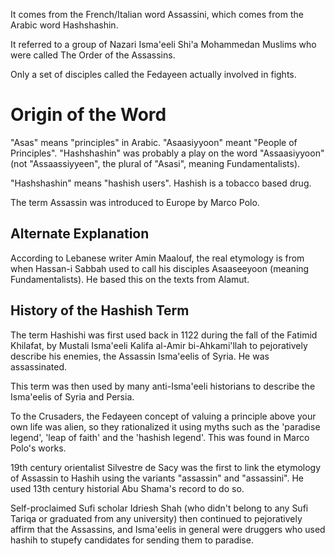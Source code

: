 It comes from the French/Italian word Assassini, which comes from the Arabic word Hashshashin.

It referred to a group of Nazari Isma'eeli Shi'a Mohammedan Muslims who were called The Order of the Assassins.

Only a set of disciples called the Fedayeen actually involved in fights.

# Origin of the Word
"Asas" means "principles" in Arabic. "Asaasiyyoon" meant "People of Principles". "Hashshashin" was probably a play on the word "Assaasiyyoon" (not "Assaassiyyeen", the plural of "Asasi", meaning Fundamentalists).

"Hashshashin" means "hashish users". Hashish is a tobacco based drug.

The term Assassin was introduced to Europe by Marco Polo.
## Alternate Explanation
According to Lebanese writer Amin Maalouf, the real etymology is from when Hassan-i Sabbah used to call his disciples Asaaseeyoon (meaning Fundamentalists). He based this on the texts from Alamut.
## History of the Hashish Term
The term Hashishi was first used back in 1122 during the fall of the Fatimid Khilafat, by Mustali Isma'eeli Kalifa al-Amir bi-Ahkami'llah to pejoratively describe his enemies, the Assassin Isma'eelis of Syria. He was assassinated.

This term was then used by many anti-Isma'eeli historians to describe the Isma'eelis of Syria and Persia.

To the Crusaders, the Fedayeen concept of valuing a principle above your own life was alien, so they rationalized it using myths such as the 'paradise legend', 'leap of faith' and the 'hashish legend'. This was found in Marco Polo's works.

19th century orientalist Silvestre de Sacy was the first to link the etymology of Assassin to Hashih using the variants "assassin" and "assassini". He used 13th century historial Abu Shama's record to do so.

Self-proclaimed Sufi scholar Idriesh Shah (who didn't belong to any Sufi Tariqa or graduated from any university) then continued to pejoratively affirm that the Assassins, and Isma'eelis in general were druggers who used hashih to stupefy candidates for sending them to paradise.